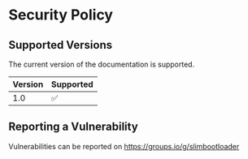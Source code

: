 # Security Policy

## Supported Versions

The current version of the documentation is supported.

| Version | Supported          |
| ------- | ------------------ |
| 1.0     | :white_check_mark: |

## Reporting a Vulnerability

Vulnerabilities can be reported on https://groups.io/g/slimbootloader
